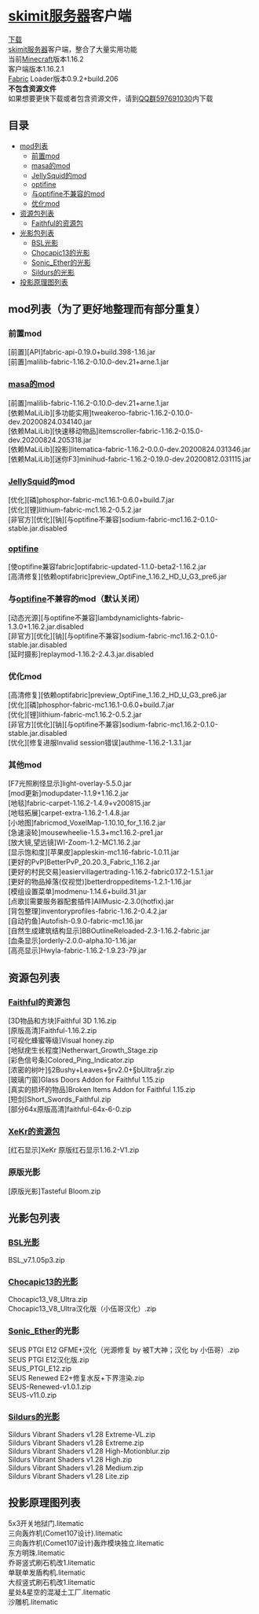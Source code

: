 # [skimit服务器](http://skimit.cn/)客户端
[下载](https://github.com/skimitmc/client/archive/master.zip)  
[skimit服务器](http://skimit.cn/)客户端，整合了大量实用功能  
当前[Minecraft](https://www.minecraft.net/)版本1.16.2  
客户端版本1.16.2.1  
[Fabric](https://fabricmc.net/) Loader版本0.9.2+build.206  
**不包含资源文件**  
如果想要更快下载或者包含资源文件，请到[QQ群597691030](https://jq.qq.com/?_wv=1027&k=5GAlEKg)内下载
## 目录
- [mod列表](#mod列表（为了更好地整理而有部分重复）)
  - [前置mod](#前置mod)
  - [masa的mod](#masa的mod)
  - [JellySquid的mod](#JellySquid的mod)
  - [optifine](#optifine)
  - [与optifine不兼容的mod](#与optifine不兼容的mod（默认关闭）)
  - [优化mod](#优化mod)
- [资源包列表](#资源包列表)
  - [Faithful的资源包](#Faithful的资源包)
- [光影包列表](#光影包列表)
  - [BSL光影](#BSL光影)
  - [Chocapic13的光影](#Chocapic13的光影)
  - [Sonic_Ether的光影](#Sonic_Ether的光影)
  - [Sildurs的光影](#Sildurs的光影)
- [投影原理图列表](#投影原理图列表)
## mod列表（为了更好地整理而有部分重复）
### 前置mod
[前置][API]fabric-api-0.19.0+build.398-1.16.jar  
[前置]malilib-fabric-1.16.2-0.10.0-dev.21+arne.1.jar  
### [masa的mod](https://masa.dy.fi/mcmods/client_mods/)
[前置]malilib-fabric-1.16.2-0.10.0-dev.21+arne.1.jar  
[依赖MaLiLib][多功能实用]tweakeroo-fabric-1.16.2-0.10.0-dev.20200824.034140.jar  
[依赖MaLiLib][快速移动物品]itemscroller-fabric-1.16.2-0.15.0-dev.20200824.205318.jar  
[依赖MaLiLib][投影]litematica-fabric-1.16.2-0.0.0-dev.20200824.031346.jar  
[依赖MaLiLib][迷你F3]minihud-fabric-1.16.2-0.19.0-dev.20200812.031115.jar  
### [JellySquid](https://github.com/jellysquid3)的mod
[优化][磷]phosphor-fabric-mc1.16.1-0.6.0+build.7.jar  
[优化][锂]lithium-fabric-mc1.16.2-0.5.2.jar  
[非官方][优化][钠][与optifine不兼容]sodium-fabric-mc1.16.2-0.1.0-stable.jar.disabled  
### [optifine](https://optifine.net)
[使optifine兼容fabric]optifabric-updated-1.1.0-beta2-1.16.2.jar  
[高清修复][依赖optifabric]preview_OptiFine_1.16.2_HD_U_G3_pre6.jar  
### 与[optifine](https://optifine.net)不兼容的mod（默认关闭）
[动态光源][与optifine不兼容]lambdynamiclights-fabric-1.3.0+1.16.2.jar.disabled  
[非官方][优化][钠][与optifine不兼容]sodium-fabric-mc1.16.2-0.1.0-stable.jar.disabled  
[延时摄影]replaymod-1.16.2-2.4.3.jar.disabled  
### 优化mod
[高清修复][依赖optifabric]preview_OptiFine_1.16.2_HD_U_G3_pre6.jar  
[优化][磷]phosphor-fabric-mc1.16.1-0.6.0+build.7.jar  
[优化][锂]lithium-fabric-mc1.16.2-0.5.2.jar  
[非官方][优化][钠][与optifine不兼容]sodium-fabric-mc1.16.2-0.1.0-stable.jar.disabled  
[优化][修复进服Invalid session错误]authme-1.16.2-1.3.1.jar  
### 其他mod
[F7光照刷怪显示]light-overlay-5.5.0.jar  
[mod更新]modupdater-1.1.9+1.16.2.jar  
[地毯]fabric-carpet-1.16.2-1.4.9+v200815.jar  
[地毯拓展]carpet-extra-1.16.2-1.4.8.jar  
[小地图]fabricmod_VoxelMap-1.10.10_for_1.16.2.jar  
[急速滚轮]mousewheelie-1.5.3+mc1.16.2-pre1.jar  
[放大镜,望远镜]WI-Zoom-1.2-MC1.16.2.jar  
[显示饱和度][苹果皮]appleskin-mc1.16-fabric-1.0.11.jar  
[更好的PvP]BetterPvP_20.20.3_Fabric_1.16.2.jar  
[更好的村民交易]easiervillagertrading-1.16.2-fabric0.17.2-1.5.1.jar  
[更好的物品掉落(仅视觉)]betterdroppeditems-1.2.1-1.16.jar  
[模组设置菜单]modmenu-1.14.6+build.31.jar  
[点歌][需要服务器配套插件]AllMusic-2.3.0(hotfix).jar  
[背包整理]inventoryprofiles-fabric-1.16.2-0.4.2.jar  
[自动钓鱼]Autofish-0.9.0-fabric-mc1.16.jar  
[自然生成建筑结构显示]BBOutlineReloaded-2.3-1.16.2-fabric.jar  
[血条显示]orderly-2.0.0-alpha.10-1.16.jar  
[高亮显示]Hwyla-fabric-1.16.2-1.9.23-79.jar  
## 资源包列表
### [Faithful](https://faithful.team)的资源包
[3D物品和方块]Faithful 3D 1.16.zip  
[原版高清]Faithful-1.16.2.zip  
[可视化蜂蜜等级]Visual honey.zip  
[地狱疣生长程度]Netherwart_Growth_Stage.zip  
[彩色信号条]Colored_Ping_Indicator.zip  
[浓密的树叶]§2Bushy+Leaves+§rv2.0+§bUltra§r.zip  
[玻璃门窗]Glass Doors Addon for Faithful 1.15.zip  
[真实的损坏的物品]Broken Items Addon for Faithful 1.15.zip  
[短剑]Short_Swords_Faithful.zip  
[部分64x原版高清]faithful-64x-6-0.zip  
### [XeKr的资源包](https://www.mcbbs.net/thread-823957-1-1.html)
[红石显示]XeKr 原版红石显示1.16.2-V1.zip  
### 原版光影
[原版光影]Tasteful Bloom.zip  
## 光影包列表
### [BSL光影](https://bitslablab.com)
BSL_v7.1.05p3.zip  
### [Chocapic13的光影](https://www.curseforge.com/minecraft/customization/chocapic13-shaders)
Chocapic13_V8_Ultra.zip  
Chocapic13_V8_Ultra汉化版（小伍哥汉化）.zip  
### [Sonic_Ether](https://www.sonicether.com/)的光影
SEUS PTGI E12 GFME+汉化（光源修复 by 被T大神；汉化 by 小伍哥）.zip  
SEUS PTGI E12汉化版.zip  
SEUS_PTGI_E12.zip  
SEUS Renewed E2+修复水反+下界渲染.zip  
SEUS-Renewed-v1.0.1.zip  
SEUS-v11.0.zip  
### [Sildurs的光影](https://sildurs-shaders.github.io)
Sildurs Vibrant Shaders v1.28 Extreme-VL.zip  
Sildurs Vibrant Shaders v1.28 Extreme.zip  
Sildurs Vibrant Shaders v1.28 High-Motionblur.zip  
Sildurs Vibrant Shaders v1.28 High.zip  
Sildurs Vibrant Shaders v1.28 Medium.zip  
Sildurs Vibrant Shaders v1.28 Lite.zip  
## 投影原理图列表
5x3开关地狱门.litematic  
三向轰炸机(Comet107设计).litematic  
三向轰炸机(Comet107设计)轰炸模块独立.litematic  
东方明珠.litematic  
乔哥竖式刷石机改1.litematic  
单联单发盾构机.litematic  
大叔竖式刷石机改1.litematic  
星处&星空的混凝土工厂.litematic  
沙雕机.litematic  
